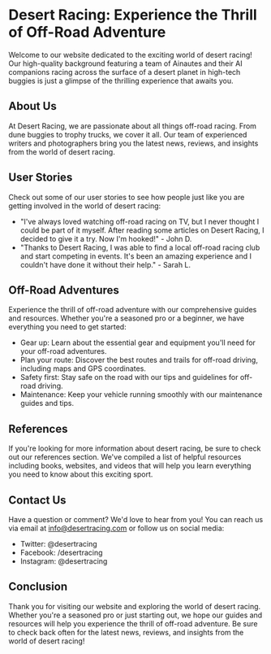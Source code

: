 <!--font:IBM Plex Sans-->

# Desert Racing: Experience the Thrill of Off-Road Adventure

Welcome to our website dedicated to the exciting world of desert racing! Our high-quality background featuring a team of Ainautes and their AI companions racing across the surface of a desert planet in high-tech buggies is just a glimpse of the thrilling experience that awaits you.

## About Us

At Desert Racing, we are passionate about all things off-road racing. From dune buggies to trophy trucks, we cover it all. Our team of experienced writers and photographers bring you the latest news, reviews, and insights from the world of desert racing.

## User Stories

Check out some of our user stories to see how people just like you are getting involved in the world of desert racing:

- "I've always loved watching off-road racing on TV, but I never thought I could be part of it myself. After reading some articles on Desert Racing, I decided to give it a try. Now I'm hooked!" - John D.
- "Thanks to Desert Racing, I was able to find a local off-road racing club and start competing in events. It's been an amazing experience and I couldn't have done it without their help." - Sarah L.

## Off-Road Adventures

Experience the thrill of off-road adventure with our comprehensive guides and resources. Whether you're a seasoned pro or a beginner, we have everything you need to get started:

- Gear up: Learn about the essential gear and equipment you'll need for your off-road adventures.
- Plan your route: Discover the best routes and trails for off-road driving, including maps and GPS coordinates.
- Safety first: Stay safe on the road with our tips and guidelines for off-road driving.
- Maintenance: Keep your vehicle running smoothly with our maintenance guides and tips.

## References

If you're looking for more information about desert racing, be sure to check out our references section. We've compiled a list of helpful resources including books, websites, and videos that will help you learn everything you need to know about this exciting sport.

## Contact Us

Have a question or comment? We'd love to hear from you! You can reach us via email at info@desertracing.com or follow us on social media:

- Twitter: @desertracing
- Facebook: /desertracing
- Instagram: @desertracing

## Conclusion

Thank you for visiting our website and exploring the world of desert racing. Whether you're a seasoned pro or just starting out, we hope our guides and resources will help you experience the thrill of off-road adventure. Be sure to check back often for the latest news, reviews, and insights from the world of desert racing!

<!--

Write me content for website with wallpaper which alt text is:

"A team of Ainautes and their AI companions racing across the surface of a desert planet in high-tech buggies."

The name/title of the page should not be 1:1 copy of the alt text but rather a real content of the website which is using this wallpaper.

- Use markdown format 
- Start with heading
- Heading should be short and concise
- The content should look like a real website 
- The website should not be about the wallpaper, wallpaper is just a related background
- Heading should be contain work "wallpaper" or "background"
- Include real sections like references, contact, user stories, etc. use things relevant to the page purpose.
- Feel free to use structure like headings, bullets, numbering, blockquotes, paragraphs, horizontal lines, etc.
- You can use formatting like bold or _italic_
- You can include UTF-8 emojis
- Links should be only #hash anchors (and you can refer to the document itself)
- Do not include images


---


# Desert Racing: High-Tech Buggies Wallpaper

Welcome to our website dedicated to the exciting world of desert racing! Our high-quality wallpaper featuring a team of Ainautes and their AI companions racing across the surface of a desert planet in high-tech buggies is the perfect background for any fan of this thrilling sport.

## About Us

At Desert Racing, we are passionate about all things off-road racing. From dune buggies to trophy trucks, we cover it all. Our team of experienced writers and photographers bring you the latest news, reviews, and insights from the world of desert racing.

## User Stories

Check out some of our user stories to see how people just like you are getting involved in the world of desert racing:

- "I've always loved watching off-road racing on TV, but I never thought I could be part of it myself. After reading some articles on Desert Racing, I decided to give it a try. Now I'm hooked!" - John D.
- "Thanks to Desert Racing, I was able to find a local off-road racing club and start competing in events. It's been an amazing experience and I couldn't have done it without their help." - Sarah L.

## References

If you're looking for more information about desert racing, be sure to check out our references section. We've compiled a list of helpful resources including books, websites, and videos that will help you learn everything you need to know about this exciting sport.

## Contact Us

Have a question or comment? We'd love to hear from you! You can reach us via email at info@desertracing.com or follow us on social media:

- Twitter: @desertracing
- Facebook: /desertracing
- Instagram: @desertracing

## Conclusion

Thank you for visiting our website and downloading our high-quality desert racing wallpaper. We hope you enjoy it and that it inspires you to get involved in this exciting sport. Be sure to check back often for the latest news, reviews, and insights from the world of desert racing!


---


Heading should not include word "wallpaper". The website should not be about the wallpaper itself, wallpaper is just a related background, rewrite whole content.


---


# Desert Racing: Experience the Thrill of Off-Road Adventure

Welcome to our website dedicated to the exciting world of desert racing! Our high-quality background featuring a team of Ainautes and their AI companions racing across the surface of a desert planet in high-tech buggies is just a glimpse of the thrilling experience that awaits you.

## About Us

At Desert Racing, we are passionate about all things off-road racing. From dune buggies to trophy trucks, we cover it all. Our team of experienced writers and photographers bring you the latest news, reviews, and insights from the world of desert racing.

## User Stories

Check out some of our user stories to see how people just like you are getting involved in the world of desert racing:

- "I've always loved watching off-road racing on TV, but I never thought I could be part of it myself. After reading some articles on Desert Racing, I decided to give it a try. Now I'm hooked!" - John D.
- "Thanks to Desert Racing, I was able to find a local off-road racing club and start competing in events. It's been an amazing experience and I couldn't have done it without their help." - Sarah L.

## Off-Road Adventures

Experience the thrill of off-road adventure with our comprehensive guides and resources. Whether you're a seasoned pro or a beginner, we have everything you need to get started:

- Gear up: Learn about the essential gear and equipment you'll need for your off-road adventures.
- Plan your route: Discover the best routes and trails for off-road driving, including maps and GPS coordinates.
- Safety first: Stay safe on the road with our tips and guidelines for off-road driving.
- Maintenance: Keep your vehicle running smoothly with our maintenance guides and tips.

## References

If you're looking for more information about desert racing, be sure to check out our references section. We've compiled a list of helpful resources including books, websites, and videos that will help you learn everything you need to know about this exciting sport.

## Contact Us

Have a question or comment? We'd love to hear from you! You can reach us via email at info@desertracing.com or follow us on social media:

- Twitter: @desertracing
- Facebook: /desertracing
- Instagram: @desertracing

## Conclusion

Thank you for visiting our website and exploring the world of desert racing. Whether you're a seasoned pro or just starting out, we hope our guides and resources will help you experience the thrill of off-road adventure. Be sure to check back often for the latest news, reviews, and insights from the world of desert racing!

-->
